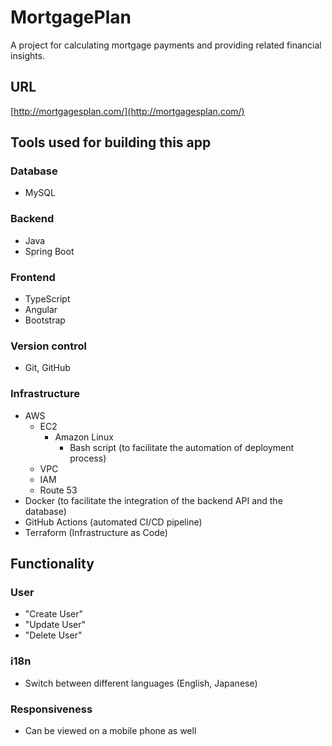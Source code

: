 # MortgagePlan
A project for calculating mortgage payments and providing related financial insights.

## URL
[http://mortgagesplan.com/](http://mortgagesplan.com/)

## Tools used for building this app
### Database
* MySQL

### Backend
* Java
* Spring Boot

### Frontend
* TypeScript
* Angular
* Bootstrap

### Version control
* Git, GitHub

### Infrastructure
* AWS
  * EC2
    * Amazon Linux
      * Bash script (to facilitate the automation of deployment process)
  * VPC
  * IAM
  * Route 53
* Docker (to facilitate the integration of the backend API and the database)
* GitHub Actions (automated CI/CD pipeline)
* Terraform (Infrastructure as Code)

## Functionality
### User
* "Create User"
* "Update User"
* "Delete User"

### i18n
* Switch between different languages (English, Japanese)

### Responsiveness
* Can be viewed on a mobile phone as well
